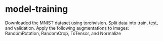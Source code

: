 # model-training
Downloaded the MNIST dataset using torchvision. Split data into train, test, and validation. Apply the following augmentations to images: RandomRotation, RandomCrop, ToTensor, and Normalize
